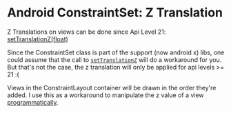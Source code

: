 # Android ConstraintSet: Z Translation

Z Translations on views can be done since Api Level 21: [setTranslationZ(float)](https://developer.android.com/reference/android/view/View.html#setTranslationZ(float))


Since the ConstraintSet class is part of the support (now android x) libs, one could assume that the call to [`setTranslationZ`](https://developer.android.com/reference/android/support/constraint/ConstraintSet.html#setTranslationZ(int,%20float)) will do a workaround for you. But that's not the case, the z translation will only be applied for api levels >= 21 :(

Views in the ConstraintLayout container will be drawn in the order they're added. I use this as a workaround to manipulate the z value of a view [programmatically](https://github.com/C0d3GGz/Android-ConstraintSet-z-translation/blob/master/app/src/main/java/example/constraintsetzvaluebug/MainActivity.kt).
